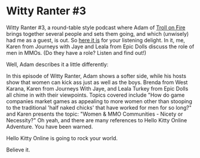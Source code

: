 # Witty Ranter #3

Witty Ranter #3, a round-table style podcast where Adam of [Troll on Fire](http://trollonfire.wordpress.com/) brings together several people and sets them going, and which (unwisely) had me as a guest, is out. So [here it is](http://virginworlds.com/podcast.php?show=14&ep=3) for your listening delight. In it, me, Karen from Journeys with Jaye and Leala from Epic Dolls discuss the role of men in MMOs. (Do they have a role? Listen and find out!)

Well, Adam describes it a little differently:



> 
In this episode of Witty Ranter, Adam shows a softer side, while his hosts show that women can kick ass just as well as the boys. Brenda from West Karana, Karen from Journeys With Jaye, and Leala Turkey from Epic Dolls all chime in with their viewpoints. Topics covered include "How do game companies market games as appealing to more women other than stooping to the traditional 'half naked chicks' that have worked for men for so long?" and Karen presents the topic: "Women & MMO Communities - Nicety or Necessity?" Oh yeah, and there are many references to Hello Kitty Online Adventure. You have been warned. 



Hello Kitty Online is going to rock your world.

Believe it.
